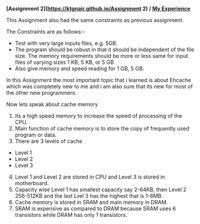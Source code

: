 **[Assignment 2](https://ktgnair.github.io/Assignment 2) / [My Experience](https://ktgnair.github.io/LearnedThings2)**

This Assignment also had the same constraints as previous assignment.  
 
The Constraints are as follows:-  
+ Test with very large inputs files, e.g. 5GB.  
+ The program should be robust in that it should be independent of the file size. The memory requirements should be more or less same for input files of varying sizes 1 KB, 5 KB, or 5 GB  
+ Also give memory and speed reading for 1 GB, 5 GB.  

In this Assignment the most important topic that i learned is about Ehcache which was completely new to me and i am also sure that its new for most of the other new programmers.  

Now lets speak about cache memory  


1. Its a high speed memory to increase the speed of processing of the CPU.  
2. Main function of cache memory is to store the copy of frequently used program or data.  
3. There are 3 levels of cache  
  * Level 1  
  * Level 2  
  * Level 3  
4. Level 1 and Level 2 are stored in CPU and Level 3 is stored in motherboard.  
5. Capacity wise Level 1 has smallest capacity say 2-64KB, then Level 2 256-512KB and the last Lvel 3 has the highest that is 1-8MB.  
6. Cache memory is stored in SRAM and main memory in DRAM.  
7. SRAM is expensive as compared to DRAM because SRAM uses 6 transistors while DRAM has only 1 transistors.   


